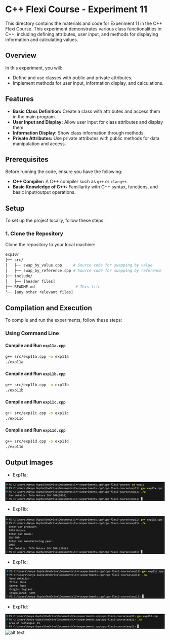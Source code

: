 # C++ Flexi Course - Experiment 11

This directory contains the materials and code for Experiment 11 in the C++ Flexi Course. This experiment demonstrates various class functionalities in C++, including defining attributes, user input, and methods for displaying information and calculating values.

## Overview

In this experiment, you will:
- Define and use classes with public and private attributes.
- Implement methods for user input, information display, and calculations.

## Features

- **Basic Class Definition:** Create a class with attributes and access them in the main program.
- **User Input and Display:** Allow user input for class attributes and display them.
- **Information Display:** Show class information through methods.
- **Private Attributes:** Use private attributes with public methods for data manipulation and access.

## Prerequisites

Before running the code, ensure you have the following:
- **C++ Compiler:** A C++ compiler such as `g++` or `clang++`.
- **Basic Knowledge of C++:** Familiarity with C++ syntax, functions, and basic input/output operations.

## Setup

To set up the project locally, follow these steps:

### 1. Clone the Repository

Clone the repository to your local machine:

```bash
exp10/
├── src/
│   ├── swap_by_value.cpp     # Source code for swapping by value
│   ├── swap_by_reference.cpp # Source code for swapping by reference
├── include/
│   ├── [header files]
├── README.md                  # This file
└── [any other relevant files]
```
## Compilation and Execution

To compile and run the experiments, follow these steps:

### Using Command Line

#### Compile and Run `exp11a.cpp`

```bash
g++ src/exp11a.cpp -o exp11a
./exp11a
```
#### Compile and Run `exp11b.cpp`
```bash
g++ src/exp11b.cpp -o exp11b
./exp11b
```
#### Compile and Run `exp11c.cpp`
```bash
g++ src/exp11c.cpp -o exp11c
./exp11c
```
#### Compile and Run `exp11d.cpp`
```bash
g++ src/exp11d.cpp -o exp11d
./exp11d
```

## Output Images
- Exp11a:

![alt text](outputExp11a.png)

- Exp11b:

![alt text](outputExp11b.png)

- Exp11c:

![alt text](outputExp11c.png)

- Exp11d:

![alt text](outputExp11d.png)![alt text](image.png)
